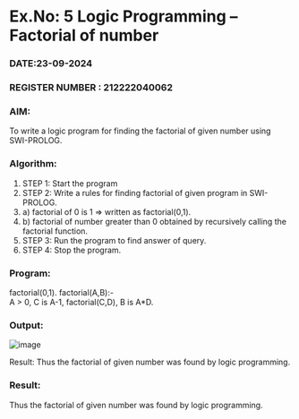 # Ex.No: 5   Logic Programming – Factorial of number   
### DATE:23-09-2024                                                                           
### REGISTER NUMBER : 212222040062
### AIM: 
To  write  a logic program for finding the factorial of given number using SWI-PROLOG. 
### Algorithm:
1. STEP 1: Start the program
2. STEP 2:  Write a rules for finding factorial of given program in SWI-PROLOG.
3.   a)	factorial of 0 is 1 => written as factorial(0,1).
4.   b)	factorial of number greater than 0 obtained by recursively calling the factorial    function.
5. STEP 3: Run the program  to find answer of  query.
6. STEP 4: Stop the program.

### Program:
factorial(0,1).
factorial(A,B):-  
           A > 0, 
           C is A-1,
           factorial(C,D),
           B is A*D.



### Output:
![image](https://github.com/user-attachments/assets/b8a63a89-054c-4846-a58c-6693b896bb7d)

Result:
Thus the factorial of given number was found by logic programming.



### Result:
Thus the factorial of given number was found by logic programming. 
